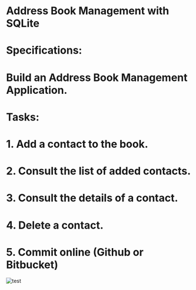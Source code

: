 # Address Book Management with SQLite

# Specifications:
# Build an Address Book Management Application.

# Tasks:
#   1. Add a contact to the book.
#   2. Consult the list of added contacts.
#   3. Consult the details of a contact.
#   4. Delete a contact.
#   5. Commit online (Github or Bitbucket)

![test](https://user-images.githubusercontent.com/9444085/125981304-9646ffa4-a42c-4f4b-903c-925833a7ec5d.png)
